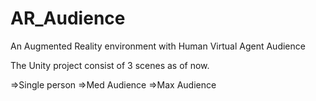 # AR_Audience
An Augmented Reality environment with Human Virtual Agent Audience

The Unity project consist of 3 scenes as of now. 

=>Single person 
=>Med Audience
=>Max Audience

